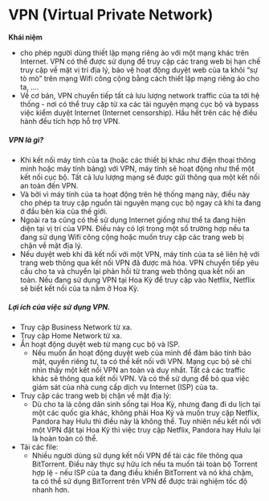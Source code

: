 # VPN (Virtual Private Network)
**Khái niệm**
- cho phép người dùng thiết lập mạng riêng ảo với một mạng khác trên Internet. VPN có thể được sử dụng để truy cập các trang web bị hạn chế truy cập về mặt vị trí địa lý, bảo vệ hoạt động duyệt web của ta khỏi “sự tò mò” trên mạng Wifi công cộng bằng cách thiết lập mạng riêng ảo cho ta, ….
- Về cơ bản, VPN chuyển tiếp tất cả lưu lượng network traffic của ta tới hệ thống - nơi có thể truy cập từ xa các tài nguyện mạng cục bộ và bypass việc kiểm duyệt Internet (Internet censorship). Hầu hết trên các hệ điều hành đều tích hợp hỗ trợ VPN.

##### VPN là gì?
- Khi kết nối máy tính của ta (hoặc các thiết bị khác như điện thoại thông minh hoặc máy tính bảng) với VPN, máy tính sẽ hoạt động như thể một kết nối cục bộ. Tất cả lưu lượng mạng sẽ được gửi thông qua một kết nối an toàn đến VPN.
- Và bởi vì máy tính của ta hoạt động trên hệ thống mạng này, điều này cho phép ta truy cập nguồn tài nguyên mạng cục bộ ngay cả khi ta đang ở đầu bên kia của thế giới.
- Ngoài ra ta cũng có thể sử dụng Internet giống như thể ta đang hiện diện tại vị trí của VPN. Điều này có lợi trong một số trường hợp nếu ta đang sử dụng Wifi công cộng hoặc muốn truy cập các trang web bị chặn về mặt địa lý.
- Nếu duyệt web khi đã kết nối với một VPN, máy tính của ta sẽ liên hệ với trang web thông qua kết nối VPN đã được mã hóa. VPN chuyển tiếp yêu cầu cho ta và chuyển lại phản hồi từ trang web thông qua kết nối an toàn. Nếu đang sử dụng VPN tại Hoa Kỳ để truy cập vào Netflix, Netflix sẽ biết kết nối của ta nằm ở Hoa Kỳ.

##### Lợi ích của việc sử dụng VPN.

- Truy cập Business Network từ xa.
- Truy cập Home Network từ xa.
- Ẩn hoạt động duyệt web từ mạng cục bộ và ISP.
  - Nếu muốn ẩn hoạt động duyệt web của mình để đảm bảo tính bảo mật, quyền riêng tư, ta có thể kết nối với VPN. Mạng cục bộ sẽ chỉ nhìn thấy một kết nối VPN an toàn và duy nhất. Tất cả các traffic khác sẽ thông qua kết nối VPN. Và có thể sử dụng để bỏ qua việc giám sát của nhà cung cấp dịch vụ Internet (ISP) của ta.
- Truy cập các trang web bị chặn về mặt địa lý:
  -  Dù cho ta là công dân sinh sống tại Hoa Kỳ, nhưng đang đi du lịch tại một các quốc gia khác, không phải Hoa Kỳ và muốn truy cập Netflix, Pandora hay Hulu thì điều này là không thể. Tuy nhiên nếu kết nối với một VPN đặt tại Hoa Kỳ thì việc truy cập Netflix, Pandora hay Hulu lại là hoàn toàn có thể.
- Tải các file:
  - Nhiều người dùng sử dụng kết nối VPN để tải các file thông qua BitTorrent. Điều này thực sự hữu ích nếu ta muốn tải toàn bộ Torrent hợp lệ - nếu ISP của ta đang điều khiển BitTorrent và nó khá chậm, ta có thể sử dụng BitTorrent trên VPN để được trải nghiệm tốc độ nhanh hơn.


